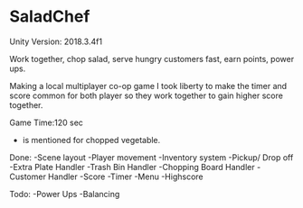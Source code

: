 # SaladChef

Unity Version: 2018.3.4f1

Work together, chop salad, serve hungry customers fast, earn points, power ups.

Making a local multiplayer co-op game I took liberty to make the timer and score common for both player so they work together to gain higher score together.

Game Time:120 sec
* is mentioned for chopped vegetable.

Done:
-Scene layout
-Player movement
-Inventory system
-Pickup/ Drop off
-Extra Plate Handler
-Trash Bin Handler
-Chopping Board Handler
-Customer Handler
-Score
-Timer
-Menu
-Highscore

Todo:
-Power Ups
-Balancing